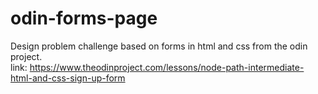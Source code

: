 # odin-forms-page

Design problem challenge based on forms in html and css from the odin project.<br>
link: https://www.theodinproject.com/lessons/node-path-intermediate-html-and-css-sign-up-form
